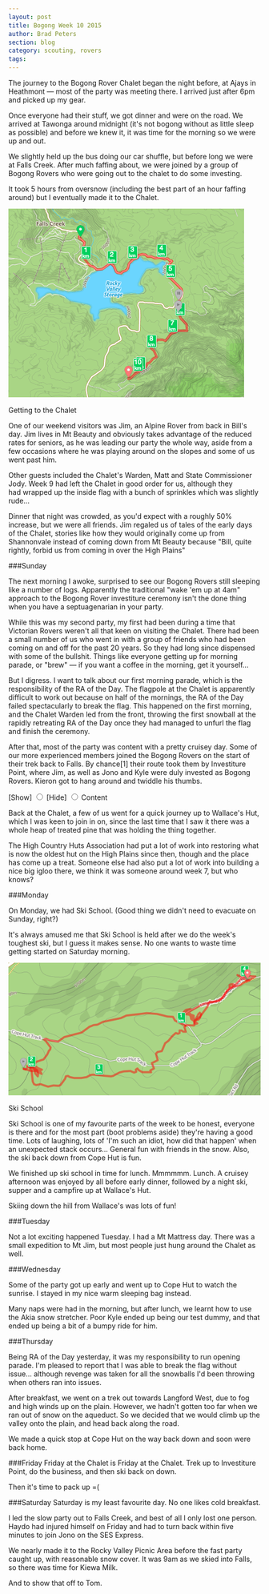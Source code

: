 ```yaml
---
layout: post
title: Bogong Week 10 2015
author: Brad Peters
section: blog
category: scouting, rovers
tags: 
---
```

The journey to the Bogong Rover Chalet began the night before, at Ajays in Heathmont — most of the party was meeting there. I arrived just after 6pm and picked up my gear.

Once everyone had their stuff, we got dinner and were on the road. We arrived at Tawonga around midnight (it's not bogong without as little sleep as possible) and before we knew it, it was time for the morning so we were up and out.

<!--more-->

We slightly held up the bus doing our car shuffle, but before long we were at Falls Creek. After much faffing about, we were joined by a group of Bogong Rovers who were going out to the chalet to do some investing.

It took 5 hours from oversnow (including the best part of an hour faffing around) but I eventually made it to the Chalet.

<div class="blog-image-centre">
  <img src="/blog/assets/2015-09/log-gettingthere.png" alt="my route from Falls to the Chalet" />
  <p>Getting to the Chalet</p>
</div>

One of our weekend visitors was Jim, an Alpine Rover from back in Bill's day. Jim lives in Mt Beauty and obviously takes advantage of the reduced rates for seniors, as he was leading our party the whole way, aside from a few occasions where he was playing around on the slopes and some of us went past him.

Other guests included the Chalet's Warden, Matt and State Commissioner Jody. Week 9 had left the Chalet in good order for us, although they had wrapped up the inside flag with a bunch of sprinkles which was slightly rude...

Dinner that night was crowded, as you'd expect with a roughly 50% increase, but we were all friends. Jim regaled us of tales of the early days of the Chalet, stories like how they would originally come up from Shannonvale instead of coming down from Mt Beauty because "Bill, quite rightly, forbid us from coming in over the High Plains"

###Sunday

The next morning I awoke, surprised to see our Bogong Rovers still sleeping like a number of logs. Apparently the traditional "wake 'em up at 4am" approach to the Bogong Rover investiture ceremony isn't the done thing when you have a septuagenarian in your party.

While this was my second party, my first had been during a time that Victorian Rovers weren't all that keen on visiting the Chalet. There had been a small number of us who went in with a group of friends who had been coming on and off for the past 20 years. So they had long since dispensed with some of the bullshit. Things like everyone getting up for morning parade, or "brew" &mdash; if you want a coffee in the morning, get it yourself...

But I digress. I want to talk about our first morning parade, which is the responsibility of the RA of the Day. The flagpole at the Chalet is apparently difficult to work out because on half of the mornings, the RA of the Day failed spectacularly to break the flag. This happened on the first morning, and the Chalet Warden led from the front, throwing the first snowball at the rapidly retreating RA of the Day once they had managed to unfurl the flag and finish the ceremony.

<p>After that, most of the party was content with a pretty cruisey day. Some of our more experienced members joined the Bogong Rovers on the start of their trek back to Falls. By chance<span class="ref"><span class="refnum">[1]</span><span class="refbody" style="display: none;">Not by chance.</span></span> their route took them by Investiture Point, where Jim, as well as Jono and Kyle were duly invested as Bogong Rovers. Kieron got to hang around and twiddle his thumbs.</p>

<label for="show">
    <span>[Show]</span>
</label>
<input type=radio id="show" name="group">
<label for="hide">
    <span>[Hide]</span> 
</label>    
<input type=radio id="hide" name="group">
<span id="content">Content</span>

Back at the Chalet, a few of us went for a quick journey up to Wallace's Hut, which I was keen to join in on, since the last time that I saw it there was a whole heap of treated pine that was holding the thing together.

The High Country Huts Association had put a lot of work into restoring what is now the oldest hut on the High Plains since then, though and the place has come up a treat. Someone else had also put a lot of work into building a nice big igloo there, we think it was someone around week 7, but who knows?

###Monday

On Monday, we had Ski School. (Good thing we didn't need to evacuate on Sunday, right?)

It's always amused me that Ski School is held after we do the week's toughest ski, but I guess it makes sense. No one wants to waste time getting started on Saturday morning.

<div class="blog-image-centre">
  <img src="/blog/assets/2015-09/log-skischool.png" alt="Route on day 3" />
  <p>Ski School</p>
</div>

Ski School is one of my favourite parts of the week to be honest, everyone is there and for the most part (boot problems aside) they're having a good time. Lots of laughing, lots of 'I'm such an idiot, how did that happen' when an unexpected stack occurs... General fun with friends in the snow. Also, the ski back down from Cope Hut is fun.

We finished up ski school in time for lunch. Mmmmmm. Lunch. A cruisey afternoon was enjoyed by all before early dinner, followed by a night ski, supper and a campfire up at Wallace's Hut.

Skiing down the hill from Wallace's was lots of fun!

###Tuesday

Not a lot exciting happened Tuesday. I had a Mt Mattress day. There was a small expedition to Mt Jim, but most people just hung around the Chalet as well.


###Wednesday

Some of the party got up early and went up to Cope Hut to watch the sunrise. I stayed in my nice warm sleeping bag instead. 

Many naps were had in the morning, but after lunch, we learnt how to use the Akia snow stretcher. Poor Kyle ended up being our test dummy, and that ended up being a bit of a bumpy ride for him.

###Thursday

Being RA of the Day yesterday, it was my responsibility to run opening parade. I'm pleased to report that I was able to break the flag without issue... although revenge was taken for all the snowballs I'd been throwing when others ran into issues.

After breakfast, we went on a trek out towards Langford West, due to fog and high winds up on the plain. However, we hadn't gotten too far when we ran out of snow on the aqueduct. So we decided that we would climb up the valley onto the plain, and head back along the road.

We made a quick stop at Cope Hut on the way back down and soon were back home.

###Friday
Friday at the Chalet is Friday at the Chalet. Trek up to Investiture Point, do the business, and then ski back on down. 

Then it's time to pack up =(

###Saturday
Saturday is my least favourite day. No one likes cold breakfast.

I led the slow party out to Falls Creek, and best of all I only lost one person. Haydo had injured himself on Friday and had to turn back within five minutes to join Jono on the SES Express.

We nearly made it to the Rocky Valley Picnic Area before the fast party caught up, with reasonable snow cover. It was 9am as we skied into Falls, so there was time for Kiewa Milk. 

And to show that off to Tom.